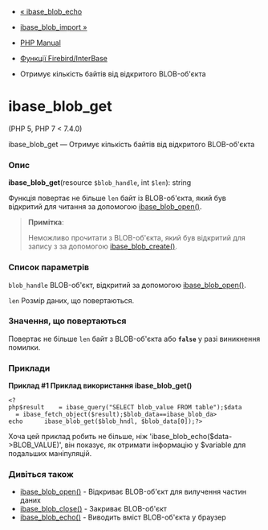 - [« ibase_blob_echo](function.ibase-blob-echo.md)
- [ibase_blob_import »](function.ibase-blob-import.md)

- [PHP Manual](index.md)
- [Функції Firebird/InterBase](ref.ibase.md)
- Отримує кількість байтів від відкритого BLOB-об'єкта

# ibase_blob_get

(PHP 5, PHP 7 \< 7.4.0)

ibase_blob_get — Отримує кількість байтів від відкритого BLOB-об'єкта

### Опис

**ibase_blob_get**(resource `$blob_handle`, int `$len`): string

Функція повертає не більше `len` байт із BLOB-об'єкта, який був
відкритий для читання за допомогою
[ibase_blob_open()](function.ibase-blob-open.md).

> **Примітка**:
>
> Неможливо прочитати з BLOB-об'єкта, який був відкритий для запису з
> за допомогою [ibase_blob_create()](function.ibase-blob-create.md).

### Список параметрів

`blob_handle`
BLOB-об'єкт, відкритий за допомогою
[ibase_blob_open()](function.ibase-blob-open.md).

`len`
Розмір даних, що повертаються.

### Значення, що повертаються

Повертає не більше `len` байт з BLOB-об'єкта або **`false`** у разі
виникнення помилки.

### Приклади

**Приклад #1 Приклад використання **ibase_blob_get()****

` <?php$result    = ibase_query("SELECT blob_value FROM table");$data       = ibase_fetch_object($result);$blob_data==ibase_blob_da> echo      ibase_blob_get($blob_hndl, $blob_data[0]);?> `

Хоча цей приклад робить не більше, ніж
'ibase_blob_echo($data-\>BLOB_VALUE)', він показує, як отримати
інформацію у $variable для подальших маніпуляцій.

### Дивіться також

- [ibase_blob_open()](function.ibase-blob-open.md) - Відкриває
BLOB-об'єкт для вилучення частин даних
- [ibase_blob_close()](function.ibase-blob-close.md) - Закриває
BLOB-об'єкт
- [ibase_blob_echo()](function.ibase-blob-echo.md) - Виводить
вміст BLOB-об'єкта у браузер
